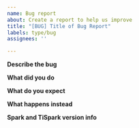 ```yaml
---
name: Bug report
about: Create a report to help us improve
title: "[BUG] Title of Bug Report"
labels: type/bug
assignees: ''

---
```


**Describe the bug**
<!-- A clear and concise description of what the bug is. -->

**What did you do**
<!-- 
If possible, please provide a code receipt to produce this issue.
e.g., 
1. run `spark-shell --jars xxx.jar`
2. in spark-shell, run 
```
val df = spark.sql(“select sum(b) from t where a = 1”)
df.show(20)
```
3. update some data through TiDB
4. in spark-shell, run
```
val df = spark.sql(“select sum(b) from t where a = 1”)
df.show(20)
```
 -->

**What do you expect**
<!-- A clear and concise description of what you expected to happen. -->

**What happens instead**
<!-- If an error occurs, please provide complete error stack. -->

<!-- 
**Screenshots**
If applicable, add screenshots to help explain your problem.
 -->

**Spark and TiSpark version info**
<!-- What version of Spark and TiSpark are you using? (Provide Spark version and run `spark.sql(“select ti_version()”).show(false)` in spark-shell) -->

<!--
**Additional context**
Add any other context about the problem here.
You may also provide TiDB version here if it is related to the issue.
-->
